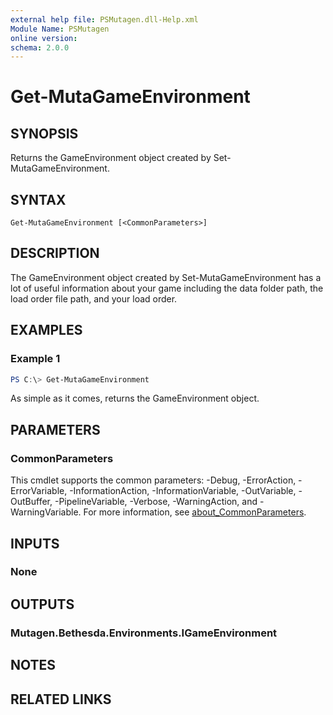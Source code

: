 ```yaml
---
external help file: PSMutagen.dll-Help.xml
Module Name: PSMutagen
online version:
schema: 2.0.0
---
```


# Get-MutaGameEnvironment

## SYNOPSIS
Returns the GameEnvironment object created by Set-MutaGameEnvironment.

## SYNTAX

```
Get-MutaGameEnvironment [<CommonParameters>]
```

## DESCRIPTION
The GameEnvironment object created by Set-MutaGameEnvironment has a lot of useful information about your game including the data folder path, the load order file path, and your load order.

## EXAMPLES

### Example 1
```powershell
PS C:\> Get-MutaGameEnvironment
```

As simple as it comes, returns the GameEnvironment object.

## PARAMETERS

### CommonParameters
This cmdlet supports the common parameters: -Debug, -ErrorAction, -ErrorVariable, -InformationAction, -InformationVariable, -OutVariable, -OutBuffer, -PipelineVariable, -Verbose, -WarningAction, and -WarningVariable. For more information, see [about_CommonParameters](http://go.microsoft.com/fwlink/?LinkID=113216).

## INPUTS

### None

## OUTPUTS

### Mutagen.Bethesda.Environments.IGameEnvironment

## NOTES

## RELATED LINKS
